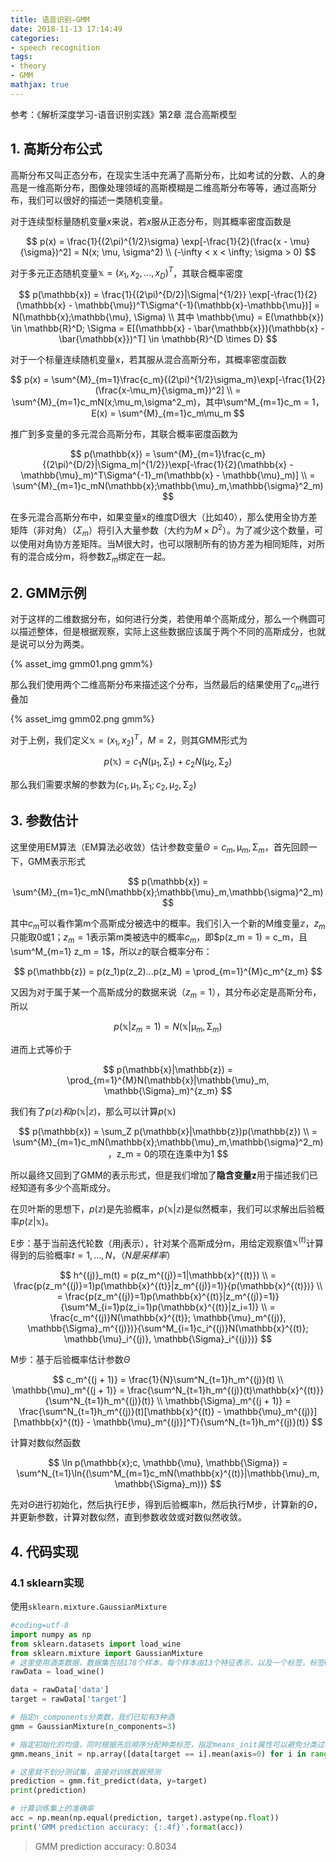 ```yaml
---
title: 语音识别-GMM
date: 2018-11-13 17:14:49
categories:
- speech recognition
tags:
- theory
- GMM
mathjax: true
---
```


参考：《解析深度学习-语音识别实践》第2章 混合高斯模型

## 1. 高斯分布公式

高斯分布又叫正态分布，在现实生活中充满了高斯分布，比如考试的分数、人的身高是一维高斯分布，图像处理领域的高斯模糊是二维高斯分布等等，通过高斯分布，我们可以很好的描述一类随机变量。

对于连续型标量随机变量$x$来说，若$x$服从正态分布，则其概率密度函数是

$$
p(x) = \frac{1}{(2\pi)^{1/2}\sigma} \exp[-\frac{1}{2}(\frac{x - \mu}{\sigma})^2] = N(x; \mu, \sigma^2)
\\
(-\infty < x < \infty; \sigma > 0)
$$

对于多元正态随机变量$\mathbb{x} = (x_1, x_2,...,x_D)^T$，其联合概率密度

$$
p(\mathbb{x}) = \frac{1}{(2\pi)^{D/2}|\Sigma|^{1/2}} \exp[-\frac{1}{2}(\mathbb{x} - \mathbb{\mu})^T\Sigma^{-1}(\mathbb{x}-\mathbb{\mu})] = N(\mathbb{x};\mathbb{\mu}, \Sigma)
\\
其中 \mathbb{\mu} = E(\mathbb{x}) \in \mathbb{R}^D; \Sigma = E[(\mathbb{x} - \bar{\mathbb{x}})(\mathbb{x} - \bar{\mathbb{x}})^T] \in \mathbb{R}^{D \times D}
$$

对于一个标量连续随机变量x，若其服从混合高斯分布，其概率密度函数

$$
p(x) = \sum^{M}_{m=1}\frac{c_m}{(2\pi)^{1/2}\sigma_m}\exp[-\frac{1}{2}(\frac{x-\mu_m}{\sigma_m})^2]
\\
= \sum^{M}_{m=1}c_mN(x;\mu_m,\sigma^2_m)，其中\sum^M_{m=1}c_m = 1，E(x) = \sum^{M}_{m=1}c_m\mu_m
$$

推广到多变量的多元混合高斯分布，其联合概率密度函数为

$$
p(\mathbb{x}) = \sum^{M}_{m=1}\frac{c_m}{(2\pi)^{D/2}|\Sigma_m|^{1/2}}\exp[-\frac{1}{2}(\mathbb{x} - \mathbb{\mu}_m)^T\Sigma^{-1}_m(\mathbb{x} - \mathbb{\mu}_m)]
\\
= \sum^{M}_{m=1}c_mN(\mathbb{x};\mathbb{\mu}_m,\mathbb{\sigma}^2_m)
$$

在多元混合高斯分布中，如果变量x的维度D很大（比如40），那么使用全协方差矩阵（非对角）（$\Sigma_m$）将引入大量参数（大约为$M \times D^2$）。为了减少这个数量，可以使用对角协方差矩阵。当M很大时，也可以限制所有的协方差为相同矩阵，对所有的混合成分m，将参数$\Sigma_m$绑定在一起。

## 2. GMM示例

对于这样的二维数据分布，如何进行分类，若使用单个高斯成分，那么一个椭圆可以描述整体，但是根据观察，实际上这些数据应该属于两个不同的高斯成分，也就是说可以分为两类。

{% asset_img gmm01.png gmm%}

那么我们使用两个二维高斯分布来描述这个分布，当然最后的结果使用了$c_m$进行叠加

{% asset_img gmm02.png gmm%}

对于上例，我们定义$\mathbb{x} = (x_1, x_2)^T，M = 2$，则其GMM形式为

$$
p(\mathbb{x}) = c_1N(\mathbb{\mu}_1, \mathbb{\Sigma}_1) + c_2N(\mathbb{\mu}_2, \mathbb{\Sigma}_2)
$$

那么我们需要求解的参数为$(c_1, \mathbb{\mu}_1, \mathbb{\Sigma}_1; c_2, \mathbb{\mu}_2, \mathbb{\Sigma}_2)$

## 3. 参数估计

这里使用EM算法（EM算法必收敛）估计参数变量$\Theta = {c_m, \mathbb{\mu}_m, \mathbb{\Sigma}_m}$，首先回顾一下，GMM表示形式

$$
p(\mathbb{x}) = \sum^{M}_{m=1}c_mN(\mathbb{x};\mathbb{\mu}_m,\mathbb{\sigma}^2_m)
$$

其中$c_m$可以看作第m个高斯成分被选中的概率。我们引入一个新的M维变量$\mathbb{z}$，$z_m$只能取0或1；$z_m = 1$表示第m类被选中的概率$c_m$，即$p(z_m = 1) = c_m，且\sum^M_{m=1} z_m = 1$，所以$\mathbb{z}$的联合概率分布：

$$
p(\mathbb{z}) = p(z_1)p(z_2)...p(z_M) = \prod_{m=1}^{M}c_m^{z_m}
$$

又因为对于属于某一个高斯成分的数据来说（$z_m = 1$），其分布必定是高斯分布，所以

$$
p(\mathbb{x}|z_m = 1) = N(\mathbb{x}|\mathbb{\mu}_m, \mathbb{\Sigma}_m)
$$

进而上式等价于

$$
p(\mathbb{x}|\mathbb{z}) = \prod_{m=1}^{M}N(\mathbb{x}|\mathbb{\mu}_m, \mathbb{\Sigma}_m)^{z_m}
$$

我们有了$p(\mathbb{z})和p(\mathbb{x}|\mathbb{z})$，那么可以计算$p(\mathbb{x})$

$$
p(\mathbb{x}) = \sum_Z p(\mathbb{x}|\mathbb{z})p(\mathbb{z})
\\
= \sum^{M}_{m=1}c_mN(\mathbb{x};\mathbb{\mu}_m,\mathbb{\sigma}^2_m)，z_m = 0的项在连乘中为1
$$

所以最终又回到了GMM的表示形式，但是我们增加了**隐含变量z**用于描述我们已经知道有多少个高斯成分。

在贝叶斯的思想下，$p(\mathbb{z})$是先验概率，$p(\mathbb{x}|\mathbb{z})$是似然概率，我们可以求解出后验概率$p(\mathbb{z}|\mathbb{x})$。

E步：基于当前迭代轮数（用j表示），针对某个高斯成分m，用给定观察值$\mathbb{x}^{(t)}$计算得到的后验概率$t = 1, ..., N，（N是采样率）$

$$
h^{(j)}_m(t) = p(z_m^{(j)}=1|\mathbb{x}^{(t)})
\\
= \frac{p(z_m^{(j)}=1)p(\mathbb{x}^{(t)}|z_m^{(j)}=1)}{p(\mathbb{x}^{(t)})}
\\
= \frac{p(z_m^{(j)}=1)p(\mathbb{x}^{(t)}|z_m^{(j)}=1)}{\sum^M_{i=1}p(z_i=1)p(\mathbb{x}^{(t)}|z_i=1)}
\\
= \frac{c_m^{(j)}N(\mathbb{x}^{(t)}; \mathbb{\mu}_m^{(j)}, \mathbb{\Sigma}_m^{(j)})}{\sum^M_{i=1}c_i^{(j)}N(\mathbb{x}^{(t)}; \mathbb{\mu}_i^{(j)}, \mathbb{\Sigma}_i^{(j)})}
$$

M步：基于后验概率估计参数$\Theta$

$$
c_m^{(j + 1)} = \frac{1}{N}\sum^N_{t=1}h_m^{(j)}(t)
\\
\mathbb{\mu}_m^{(j + 1)} = \frac{\sum^N_{t=1}h_m^{(j)}(t)\mathbb{x}^{(t)}}{\sum^N_{t=1}h_m^{(j)}(t)}
\\
\mathbb{\Sigma}_m^{(j + 1)} = \frac{\sum^N_{t=1}h_m^{(j)}(t)[\mathbb{x}^{(t)} - \mathbb{\mu}_m^{(j)}][\mathbb{x}^{(t)} - \mathbb{\mu}_m^{(j)}]^T}{\sum^N_{t=1}h_m^{(j)}(t)}
$$

计算对数似然函数

$$
\ln p(\mathbb{x};c, \mathbb{\mu}, \mathbb{\Sigma}) = \sum^N_{t=1}\ln{(\sum^M_{m=1}c_mN(\mathbb{x}^{(t)}|\mathbb{\mu}_m, \mathbb{\Sigma}_m))}
$$

先对$\Theta$进行初始化，然后执行E步，得到后验概率h，然后执行M步，计算新的$\Theta$，并更新参数，计算对数似然，直到参数收敛或对数似然收敛。

## 4. 代码实现

### 4.1 sklearn实现

使用`sklearn.mixture.GaussianMixture`

```python
#coding=utf-8
import numpy as np
from sklearn.datasets import load_wine
from sklearn.mixture import GaussianMixture
# 这里使用酒类数据，数据集包括178个样本，每个样本由13个特征表示，以及一个标签，标签0、1、2分别表示3种酒
rawData = load_wine()

data = rawData['data']
target = rawData['target']

# 指定n_components分类数，我们已知有3种酒
gmm = GaussianMixture(n_components=3)

# 指定初始化的均值，同时根据先后顺序分配种类标签，指定means_init属性可以避免分类过程中分类标签与target不同
gmm.means_init = np.array([data[target == i].mean(axis=0) for i in range(3)])

# 这里就不划分测试集，直接对训练数据预测
prediction = gmm.fit_predict(data, y=target)
print(prediction)

# 计算训练集上的准确率
acc = np.mean(np.equal(prediction, target).astype(np.float))
print('GMM prediction accuracy: {:.4f}'.format(acc))
```
> GMM prediction accuracy: 0.8034
